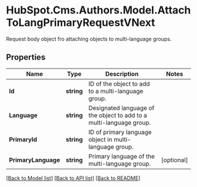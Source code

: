 # HubSpot.Cms.Authors.Model.AttachToLangPrimaryRequestVNext
Request body object fro attaching objects to multi-language groups.

## Properties

Name | Type | Description | Notes
------------ | ------------- | ------------- | -------------
**Id** | **string** | ID of the object to add to a multi-language group. | 
**Language** | **string** | Designated language of the object to add to a multi-language group. | 
**PrimaryId** | **string** | ID of primary language object in multi-language group. | 
**PrimaryLanguage** | **string** | Primary language of the multi-language group. | [optional] 

[[Back to Model list]](../README.md#documentation-for-models) [[Back to API list]](../README.md#documentation-for-api-endpoints) [[Back to README]](../README.md)

